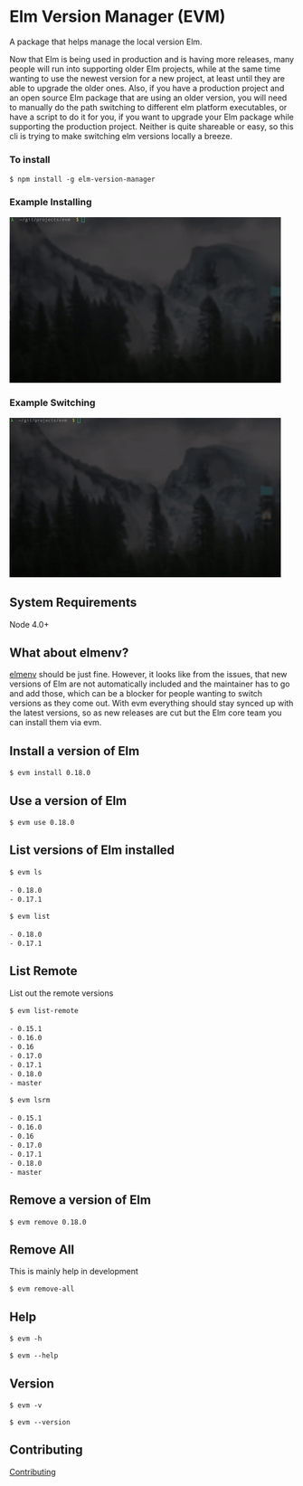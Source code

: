 # Elm Version Manager (EVM)

A package that helps manage the local version Elm.

Now that Elm is being used in production and is having more releases, many people will run into supporting older Elm projects, while at the same time wanting to use the newest version for a new project, at least until they are able to upgrade the older ones. Also, if you have a production project and an open source Elm package that are using an older version, you will need to manually do the path switching to different elm platform executables, or have a script to do it for you, if you want to upgrade your Elm package while supporting the production project. Neither is quite shareable or easy, so this cli is trying to make switching elm versions locally a breeze.


### To install

```
$ npm install -g elm-version-manager
```

### Example Installing

![alt text](https://github.com/mattludwigs/elm-version-manager/raw/master/assets/evm-install.gif "evm install example")

### Example Switching

![alt text](https://github.com/mattludwigs/elm-version-manager/raw/master/assets/switch-versions.gif "evm use example")


## System Requirements

Node 4.0+

## What about elmenv?

[elmenv](https://github.com/sonnym/elmenv) should be just fine. However, it looks like from the issues, that new versions of Elm are not automatically included and the maintainer has to go and add those, which can be a blocker for people wanting to switch versions as they come out. With evm everything should stay synced up with the latest versions, so as new releases are cut but the Elm core team you can install them via evm.

## Install a version of Elm

```
$ evm install 0.18.0
```

## Use a version of Elm

```
$ evm use 0.18.0
```

## List versions of Elm installed

```
$ evm ls

- 0.18.0
- 0.17.1
```

```
$ evm list

- 0.18.0
- 0.17.1
```

## List Remote

List out the remote versions

```
$ evm list-remote

- 0.15.1
- 0.16.0
- 0.16
- 0.17.0
- 0.17.1
- 0.18.0
- master
```

```
$ evm lsrm

- 0.15.1
- 0.16.0
- 0.16
- 0.17.0
- 0.17.1
- 0.18.0
- master
```

## Remove a version of Elm

```
$ evm remove 0.18.0
```

## Remove All

This is mainly help in development

```
$ evm remove-all
```

## Help

```
$ evm -h
```

```
$ evm --help
```

## Version

```
$ evm -v
```

```
$ evm --version
```


## Contributing

[Contributing](CONTRIBUTING.md)
